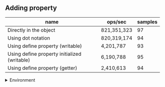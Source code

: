 ## Adding property

|name|ops/sec|samples|
|-|-|-|
|Directly in the object|821,351,323|97|
|Using dot notation|820,319,174|94|
|Using define property (writable)|4,201,787|93|
|Using define property initialized (writable)|6,190,788|95|
|Using define property (getter)|2,410,613|94|


<details>
<summary>Environment</summary>

* __Machine:__ linux x64 | 4 vCPUs | 15.6GB Mem
* __Run:__ Sun Mar 10 2024 15:33:27 GMT+0000 (Coordinated Universal Time)
</details>

<!--
{"environment":{"platform":"linux","arch":"x64","cpus":4,"totalMemory":15.606491088867188},"benchmarks":[{"name":"Directly in the object","opsSec":821351323.368965,"samples":7},{"name":"Using dot notation","opsSec":820319174.2976774,"samples":6},{"name":"Using define property (writable)","opsSec":4201786.648696174,"samples":5},{"name":"Using define property initialized (writable)","opsSec":6190788.4554243125,"samples":4},{"name":"Using define property (getter)","opsSec":2410612.572721549,"samples":4}]}-->
